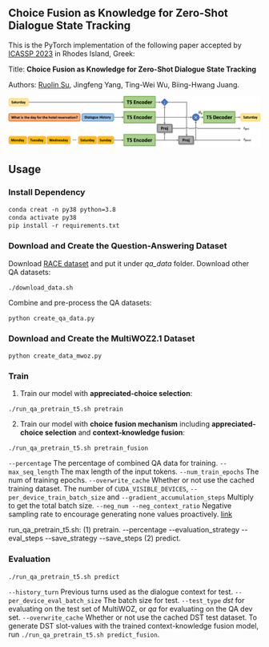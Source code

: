 ## Choice Fusion as Knowledge for Zero-Shot Dialogue State Tracking

This is the PyTorch implementation of the following paper accepted by [ICASSP 2023](https://2023.ieeeicassp.org/) in Rhodes Island, Greek:

Title: **Choice Fusion as Knowledge for Zero-Shot Dialogue State Tracking**

Authors: [Ruolin Su](https://github.com/youlandasu), Jingfeng Yang, Ting-Wei Wu, Biing-Hwang Juang. 

![Overview](https://github.com/youlandasu/Choice-Fusion/blob/main/choice-fusion.png)

## Usage

### Install Dependency
```
conda creat -n py38 python=3.8
conda activate py38
pip install -r requirements.txt
```
### Download and Create the Question-Answering Dataset
Download [RACE dataset](http://www.cs.cmu.edu/~glai1/data/race/) and put it under *qa_data* folder.
Download other QA datasets:
```
./download_data.sh
```
Combine and pre-process the QA datasets:
```
python create_qa_data.py
```

### Download and Create the MultiWOZ2.1 Dataset
```
python create_data_mwoz.py
```

### Train
1. Train our model with **appreciated-choice selection**:
```
./run_qa_pretrain_t5.sh pretrain
```
2. Train our model with **choice fusion mechanism** including **appreciated-choice selection** and **context-knowledge fusion**:
```
./run_qa_pretrain_t5.sh pretrain_fusion
```
`--percentage` The percentage of combined QA data for training.
`--max_seq_length` The max length of the input tokens.
`--num_train_epochs` The num of training epochs.
`--overwrite_cache` Whether or not use the cached training dataset.
The number of `CUDA_VISIBLE_DEVICES`, `--per_device_train_batch_size` and `--gradient_accumulation_steps` Multiply to get the total batch size.
`--neg_num --neg_context_ratio` Negative sampling rate to encourage generating none values proactively. [link](https://aclanthology.org/2021.emnlp-main.622.pdf)


run_qa_pretrain_t5.sh: (1) pretrain.  --percentage --evaluation_strategy --eval_steps --save_strategy --save_steps
(2) predict. 

### Evaluation
```
./run_qa_pretrain_t5.sh predict
```
`--history_turn` Previous turns used as the dialogue context for test.
`--per_device_eval_batch_size` The batch size for test.
`--test_type` *dst* for evaluating on the test set of MultiWOZ, or *qa* for evaluating on the QA dev set.
`--overwrite_cache` Whether or not use the cached DST test dataset.
To generate DST slot-values with the trained context-knowledge fusion model, run `./run_qa_pretrain_t5.sh predict_fusion`.



